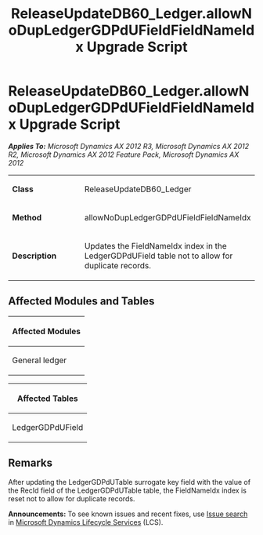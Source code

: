 ﻿---
title: ReleaseUpdateDB60_Ledger.allowNoDupLedgerGDPdUFieldFieldNameIdx Upgrade Script
TOCTitle: ReleaseUpdateDB60_Ledger.allowNoDupLedgerGDPdUFieldFieldNameIdx Upgrade Script
ms:assetid: 454d982e-584b-4237-3332-36a0f3bae96a
ms:mtpsurl: https://msdn.microsoft.com/en-us/library/JJ718934(v=AX.60)
ms:contentKeyID: 49707965
ms.date: 05/18/2015
mtps_version: v=AX.60
---

# ReleaseUpdateDB60\_Ledger.allowNoDupLedgerGDPdUFieldFieldNameIdx Upgrade Script 


_**Applies To:** Microsoft Dynamics AX 2012 R3, Microsoft Dynamics AX 2012 R2, Microsoft Dynamics AX 2012 Feature Pack, Microsoft Dynamics AX 2012_

<table>
<colgroup>
<col style="width: 50%" />
<col style="width: 50%" />
</colgroup>
<tbody>
<tr class="odd">
<td><p><strong>Class</strong></p></td>
<td><p>ReleaseUpdateDB60_Ledger</p></td>
</tr>
<tr class="even">
<td><p><strong>Method</strong></p></td>
<td><p>allowNoDupLedgerGDPdUFieldFieldNameIdx</p></td>
</tr>
<tr class="odd">
<td><p><strong>Description</strong></p></td>
<td><p>Updates the FieldNameIdx index in the LedgerGDPdUField table not to allow for duplicate records.</p></td>
</tr>
</tbody>
</table>


## Affected Modules and Tables

<table>
<colgroup>
<col style="width: 100%" />
</colgroup>
<thead>
<tr class="header">
<th><p>Affected Modules</p></th>
</tr>
</thead>
<tbody>
<tr class="odd">
<td><p>General ledger</p></td>
</tr>
</tbody>
</table>


<table>
<colgroup>
<col style="width: 100%" />
</colgroup>
<thead>
<tr class="header">
<th><p>Affected Tables</p></th>
</tr>
</thead>
<tbody>
<tr class="odd">
<td><p>LedgerGDPdUField</p></td>
</tr>
</tbody>
</table>


## Remarks

After updating the LedgerGDPdUTable surrogate key field with the value of the RecId field of the LedgerGDPdUTable table, the FieldNameIdx index is reset not to allow for duplicate records.

  
**Announcements:** To see known issues and recent fixes, use [Issue search](http://go.microsoft.com/fwlink/?linkid=389258) in [Microsoft Dynamics Lifecycle Services](http://go.microsoft.com/fwlink/?linkid=306505) (LCS).

